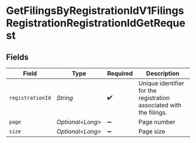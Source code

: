 # GetFilingsByRegistrationIdV1FilingsRegistrationRegistrationIdGetRequest


## Fields

| Field                                                                       | Type                                                                        | Required                                                                    | Description                                                                 |
| --------------------------------------------------------------------------- | --------------------------------------------------------------------------- | --------------------------------------------------------------------------- | --------------------------------------------------------------------------- |
| `registrationId`                                                            | *String*                                                                    | :heavy_check_mark:                                                          | Unique identifier for the registration<br/>        associated with the filings. |
| `page`                                                                      | *Optional\<Long>*                                                           | :heavy_minus_sign:                                                          | Page number                                                                 |
| `size`                                                                      | *Optional\<Long>*                                                           | :heavy_minus_sign:                                                          | Page size                                                                   |